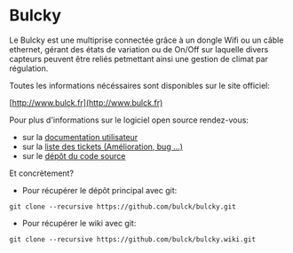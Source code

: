 **Bulcky**
============

Le Bulcky est une multiprise connectée grâce à un dongle Wifi ou un câble ethernet,
gérant des états de variation ou de On/Off sur laquelle divers capteurs peuvent être
reliés petmettant ainsi une gestion de climat par régulation.

Toutes les informations nécéssaires sont disponibles sur le site officiel:

 [http://www.bulck.fr](http://www.bulck.fr)



Pour plus d'informations sur le logiciel open source rendez-vous:

 * sur la [documentation utilisateur](https://github.com/bulck/bulcky/wiki) 
 * sur la [liste des tickets (Amélioration, bug ...)](https://github.com/bulck/bulcky/issues)
 * sur le [dépôt du code source](https://github.com/bulck/bulcky/)


Et concrètement?
 * Pour récupérer le dépôt principal avec git:

`git clone --recursive https://github.com/bulck/bulcky.git`
 * Pour récupérer le wiki avec git: 

`git clone --recursive https://github.com/bulck/bulcky.wiki.git`
